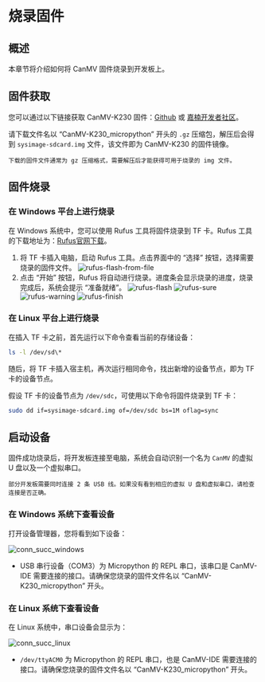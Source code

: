 # 烧录固件

## 概述

本章节将介绍如何将 CanMV 固件烧录到开发板上。

## 固件获取

您可以通过以下链接获取 CanMV-K230 固件：[Github](https://github.com/kendryte/k230_canmv/releases) 或 [嘉楠开发者社区](https://www.kendryte.com/resource)。

请下载文件名以 “CanMV-K230_micropython” 开头的 `.gz` 压缩包，解压后会得到 `sysimage-sdcard.img` 文件，该文件即为 CanMV-K230 的固件镜像。

```{admonition} 注意
下载的固件文件通常为 gz 压缩格式，需要解压后才能获得可用于烧录的 img 文件。
```

## 固件烧录

### 在 Windows 平台上进行烧录

在 Windows 系统中，您可以使用 Rufus 工具将固件烧录到 TF 卡。Rufus 工具的下载地址为：[Rufus官网下载](http://rufus.ie/downloads/)。

1. 将 TF 卡插入电脑，启动 Rufus 工具。点击界面中的 “选择” 按钮，选择需要烧录的固件文件。
   ![rufus-flash-from-file](images/rufus_select.png)
1. 点击 “开始” 按钮，Rufus 将自动进行烧录。进度条会显示烧录的进度，烧录完成后，系统会提示 “准备就绪”。
   ![rufus-flash](images/rufus_start.png)
   ![rufus-sure](images/rufus_sure.png)
   ![rufus-warning](images/rufus_warning.png)
   ![rufus-finish](images/rufus_finish.png)

### 在 Linux 平台上进行烧录

在插入 TF 卡之前，首先运行以下命令查看当前的存储设备：

```bash
ls -l /dev/sd\*
```

随后，将 TF 卡插入宿主机，再次运行相同命令，找出新增的设备节点，即为 TF 卡的设备节点。

假设 TF 卡的设备节点为 `/dev/sdc`，可使用以下命令将固件烧录到 TF 卡：

```bash
sudo dd if=sysimage-sdcard.img of=/dev/sdc bs=1M oflag=sync
```

## 启动设备

固件成功烧录后，将开发板连接至电脑，系统会自动识别一个名为 `CanMV` 的虚拟 U 盘以及一个虚拟串口。

```{note}
部分开发板需要同时连接 2 条 USB 线。如果没有看到相应的虚拟 U 盘和虚拟串口，请检查连接是否正确。
```

### 在 Windows 系统下查看设备

打开设备管理器，您将看到如下设备：

![conn_succ_windows](images/canmv_connect_succ_windows.png)

- USB 串行设备（COM3）为 Micropython 的 REPL 串口，该串口是 CanMV-IDE 需要连接的接口。请确保您烧录的固件文件名以 “CanMV-K230_micropython” 开头。

### 在 Linux 系统下查看设备

在 Linux 系统中，串口设备会显示为：

![conn_succ_linux](images/canmv_connect_succ_linux.png)

- `/dev/ttyACM0` 为 Micropython 的 REPL 串口，也是 CanMV-IDE 需要连接的接口。请确保您烧录的固件文件名以 “CanMV-K230_micropython” 开头。
